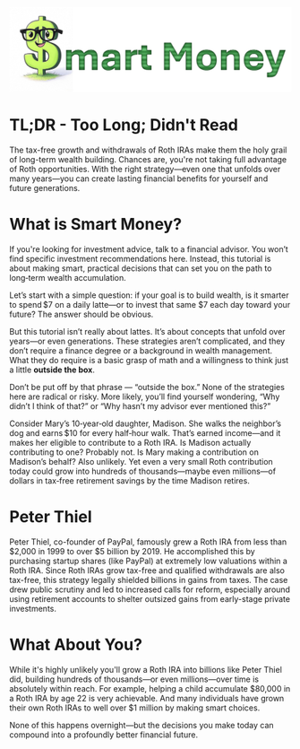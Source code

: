 ![Smart Money](smart_money.png)

# TL;DR - Too Long; Didn't Read

The tax-free growth and withdrawals of Roth IRAs make them the holy grail of long-term wealth building. Chances are, you're not taking full advantage of Roth opportunities. With the right strategy—even one that unfolds over many years—you can create lasting financial benefits for yourself and future generations.

# What is Smart Money?

If you're looking for investment advice, talk to a financial advisor. You won’t find specific investment recommendations here. Instead, this tutorial is about making smart, practical decisions that can set you on the path to long‑term wealth accumulation.

Let’s start with a simple question: if your goal is to build wealth, is it smarter to spend $7 on a daily latte—or to invest that same $7 each day toward your future? The answer should be obvious.

But this tutorial isn’t really about lattes. It’s about concepts that unfold over years—or even generations. These strategies aren’t complicated, and they don’t require a finance degree or a background in wealth management. What they do require is a basic grasp of math and a willingness to think just a little __outside the box__.

Don’t be put off by that phrase — “outside the box.” None of the strategies here are radical or risky. More likely, you’ll find yourself wondering, “Why didn’t I think of that?” or “Why hasn’t my advisor ever mentioned this?”

Consider Mary’s 10‑year‑old daughter, Madison. She walks the neighbor’s dog and earns $10 for every half‑hour walk. That’s earned income—and it makes her eligible to contribute to a Roth IRA. Is Madison actually contributing to one? Probably not. Is Mary making a contribution on Madison’s behalf? Also unlikely. Yet even a very small Roth contribution today could grow into hundreds of thousands—maybe even millions—of dollars in tax‑free retirement savings by the time Madison retires.

# Peter Thiel

Peter Thiel, co-founder of PayPal, famously grew a Roth IRA from less than $2,000 in 1999 to over $5 billion by 2019. He accomplished this by purchasing startup shares (like PayPal) at extremely low valuations within a Roth IRA. Since Roth IRAs grow tax-free and qualified withdrawals are also tax-free, this strategy legally shielded billions in gains from taxes. The case drew public scrutiny and led to increased calls for reform, especially around using retirement accounts to shelter outsized gains from early-stage private investments.

# What About You?

While it's highly unlikely you'll grow a Roth IRA into billions like Peter Thiel did, building hundreds of thousands—or even millions—over time is absolutely within reach. For example, helping a child accumulate $80,000 in a Roth IRA by age 22 is very achievable. And many individuals have grown their own Roth IRAs to well over $1 million by making smart choices.

None of this happens overnight—but the decisions you make today can compound into a profoundly better financial future.

